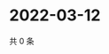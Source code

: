 # 2022-03-12

共 0 条

<!-- BEGIN WEIBO -->
<!-- 最后更新时间 Sat Mar 12 2022 20:06:36 GMT+0800 (China Standard Time) -->

<!-- END WEIBO -->
